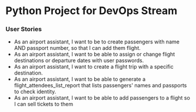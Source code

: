 # Python Project for DevOps Stream

### User Stories
- As an airport assistant, I want to be to create passengers with name AND passport number, so that I can add them flight.
- As an airport assistant, I want to be able to assign or change flight destinations or departure dates with user passwords.
- As an airport assistant, I want to create a flight trip with a specific destination.
- As an airport assistant, I want to be able to generate a flight_attendees_list_report that lists passengers' names and passports to check identity.
- As an airport assistant, I want to be able to add passengers to a flight so I can sell tickets to them
